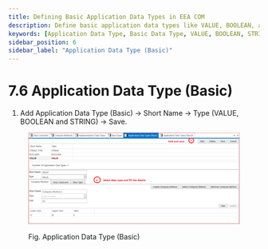 ```yaml
---
title: Defining Basic Application Data Types in EEA COM
description: Define basic application data types like VALUE, BOOLEAN, and STRING in EEA COM. Create and manage essential data structures for efficient ECU configurations.
keywords: [Application Data Type, Basic Data Type, VALUE, BOOLEAN, STRING, EEA COM, ECU Configuration, Data Type Definition]
sidebar_position: 6
sidebar_label: "Application Data Type (Basic)"
---
```


# 7.6 Application Data Type (Basic)

1. Add Application Data Type (Basic) → Short Name → Type (VALUE, BOOLEAN and STRING) → Save.

<div class="text--center">

<figure>

![Application Data Type (Basic)](../assets/image19.webp "- Application Data Type (Basic)")
<figcaption>Fig. Application Data Type (Basic)</figcaption>
</figure>
</div>